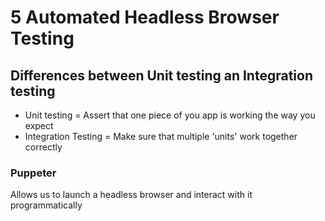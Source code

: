 # 5 Automated Headless Browser Testing

## Differences between Unit testing an Integration testing

- Unit testing = Assert that one piece of you app is working the way you expect
- Integration Testing = Make sure that multiple 'units' work together correctly

### Puppeter

Allows us to launch a headless browser and interact with it programmatically

